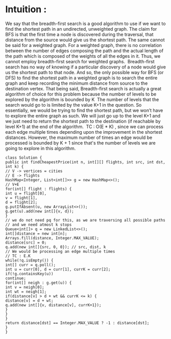 # Intuition :
We say that the breadth-first search is a good algorithm to use if we want to find the shortest path in an undirected, unweighted graph. The claim for BFS is that the first time a node is discovered during the traversal, that distance from the source would give us the shortest path. The same cannot be said for a weighted graph. For a weighted graph, there is no correlation between the number of edges composing the path and the actual length of the path which is composed of the weights of all the edges in it. Thus, we cannot employ breadth-first search for weighted graphs.
​
Breadth-first search has no way of knowing if a particular discovery of a node would give us the shortest path to that node. And so, the only possible way for BFS (or DFS) to find the shortest path in a weighted graph is to search the entire graph and keep recording the minimum distance from source to the destination vertex.
​
That being said, Breadth-first search is actually a great algorithm of choice for this problem because the number of levels to be explored by the algorithm is bounded by K
​
The number of levels that the search would go to is limited by the value K+1 in the question. So essentially, we would be trying to find the shortest path, but we won’t have to explore the entire graph as such. We will just go up to the level K+1 and we just need to return the shortest path to the destination (if reachable by level K+1) at the end of the algorithm.
​
TC : O(E * K) , since we can process each edge multiple times depending upon the improvement in the shortest distances. However, the maximum number of times an edge would be processed is bounded by K + 1 since that's the number of levels we are going to explore in this algorithm.
​
​
```
class Solution {
public int findCheapestPrice(int n, int[][] flights, int src, int dst, int k) {
// V -> vertices = cities
// E -> flights
HashMap<Integer, List<int[]>> g = new HashMap<>();
// V+E
for(int[] flight : flights) {
int u = flight[0],
v = flight[1],
d = flight[2];
g.putIfAbsent(u, new ArrayList<>());
g.get(u).add(new int[]{v, d});
}
// we do not need pq for this, as we are traversing all possible paths
// and we need atmost k stops
Queue<int[]> q = new LinkedList<>();
int[]distance = new int[n];
Arrays.fill(distance, Integer.MAX_VALUE);
distance[src] = 0;
q.add(new int[]{src, 0, 0}); // src, dist, k
// We would be processing an edge multiple times
// TC : E.K
while(!q.isEmpty()) {
int[] curr = q.poll();
int u = curr[0], d = curr[1], currK = curr[2];
if(!g.containsKey(u))
continue;
for(int[] neigh : g.get(u)) {
int v = neigh[0];
int wt = neigh[1];
if(distance[v] > d + wt && currK <= k) {
distance[v] = d + wt;
q.add(new int[]{v, distance[v], currK+1});
}
}
}
return distance[dst] == Integer.MAX_VALUE ? -1 : distance[dst];
}
}
```